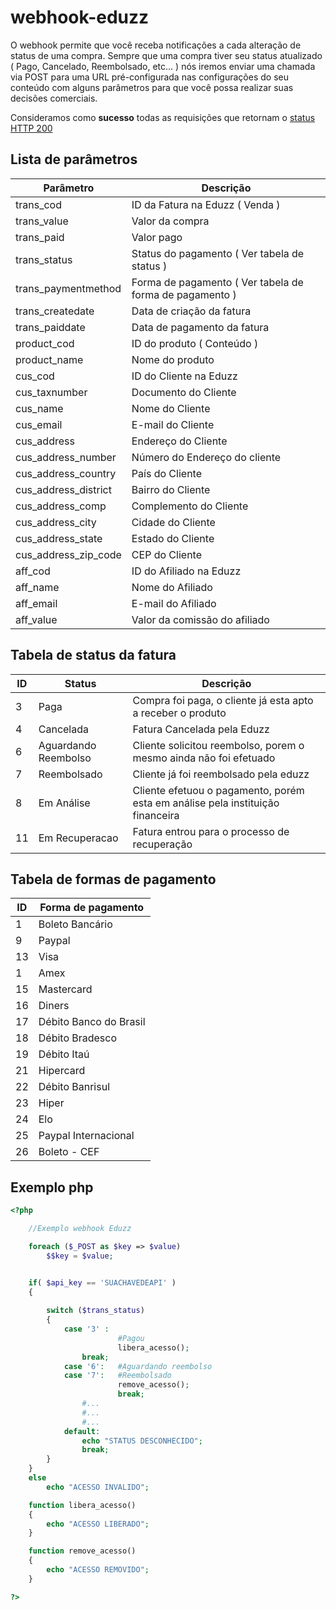# webhook-eduzz
O webhook permite que você receba notificações a cada alteração de status de uma compra. Sempre que uma compra tiver seu status atualizado ( Pago, Cancelado, Reembolsado, etc... ) nós iremos enviar uma chamada via POST para uma URL pré-configurada nas configurações do seu conteúdo com alguns parâmetros para que você possa realizar suas decisões comerciais.

Consideramos como **sucesso** todas as requisições que retornam o [status HTTP 200](http://www.w3.org/Protocols/rfc2616/rfc2616-sec10.html) 

## Lista de parâmetros

Parâmetro     | Descrição
------------- | -------------
trans_cod     | ID da Fatura na Eduzz ( Venda )
trans_value | Valor da compra
trans_paid    | Valor pago
trans_status  | Status do pagamento ( Ver tabela de status )
trans_paymentmethod | Forma de pagamento ( Ver tabela de forma de pagamento )
trans_createdate | Data de criação da fatura
trans_paiddate | Data de pagamento da fatura
product_cod   | ID do produto ( Conteúdo )
product_name | Nome do produto
cus_cod	| ID do Cliente na Eduzz
cus_taxnumber | Documento do Cliente
cus_name | Nome do Cliente
cus_email | E-mail do Cliente
cus_address | Endereço do Cliente
cus_address_number | Número do Endereço do cliente
cus_address_country | País do Cliente
cus_address_district | Bairro do Cliente
cus_address_comp | Complemento do Cliente
cus_address_city | Cidade do Cliente 
cus_address_state | Estado do Cliente
cus_address_zip_code | CEP do Cliente
aff_cod | ID do Afiliado na Eduzz
aff_name | Nome do Afiliado
aff_email | E-mail do Afiliado
aff_value | Valor da comissão do afiliado 


## Tabela de status da fatura

ID  | Status | Descrição
--- | ------ | -----------
3 | Paga | Compra foi paga, o cliente já esta apto a receber o produto 
4 | Cancelada | Fatura Cancelada pela Eduzz
6 | Aguardando Reembolso | Cliente solicitou reembolso, porem o mesmo ainda não foi efetuado
7 | Reembolsado | Cliente já foi reembolsado pela eduzz
8 | Em Análise | Cliente efetuou o pagamento, porém esta em análise pela instituição financeira
11 | Em Recuperacao | Fatura entrou para o processo de recuperação

## Tabela de formas de pagamento
ID	| Forma de pagamento
----	| -----
1 	| Boleto Bancário
9 	| Paypal
13 	| Visa
1	| Amex
15 	| Mastercard
16 	| Diners
17 	| Débito Banco do Brasil
18 	| Débito Bradesco
19 	| Débito Itaú
21 	| Hipercard
22 	| Débito Banrisul
23 	| Hiper
24 	| Elo
25 	| Paypal Internacional
26 	| Boleto - CEF


## Exemplo php
```php
<?php

	//Exemplo webhook Eduzz

	foreach ($_POST as $key => $value)	
		$$key = $value;


	if( $api_key == 'SUACHAVEDEAPI' )
	{
		
		switch ($trans_status)
		{
			case '3' :
						#Pagou
						libera_acesso();
				break;
			case '6':   #Aguardando reembolso
			case '7':   #Reembolsado
						remove_acesso();
						break;
				#...
				#...
				#...
			default:
				echo "STATUS DESCONHECIDO";
				break;
		}
	}
	else
		echo "ACESSO INVALIDO";

	function libera_acesso()
	{
		echo "ACESSO LIBERADO";
	}

	function remove_acesso()
	{
		echo "ACESSO REMOVIDO";
	}

?>
```



